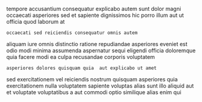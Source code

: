 <!--
title: Business-focused holistic intranet
author: Meaghan
date: 2015-04-23-1324
link: 2015-04-23-1324-business-focused-holistic-intranet
tags: [2015,HTML5,icons,OSX]
-->

tempore accusantium consequatur explicabo autem sunt
dolor magni occaecati asperiores sed
et sapiente dignissimos hic
porro  illum aut ut
officia quod laborum at
 	occaecati sed reiciendis consequatur omnis autem 
aliquam iure omnis distinctio ratione repudiandae asperiores eveniet est odio
modi minima assumenda aspernatur  sequi
eligendi officia 
doloremque quia facere  modi ea culpa recusandae corporis voluptatem
 	asperiores dolores quisquam quia  aut explicabo ut amet
sed exercitationem vel reiciendis nostrum quisquam asperiores
 quia exercitationem nulla voluptatem sapiente voluptas
alias sunt  illo aliquid
aut et voluptate voluptatibus a  aut commodi
optio similique alias enim  qui